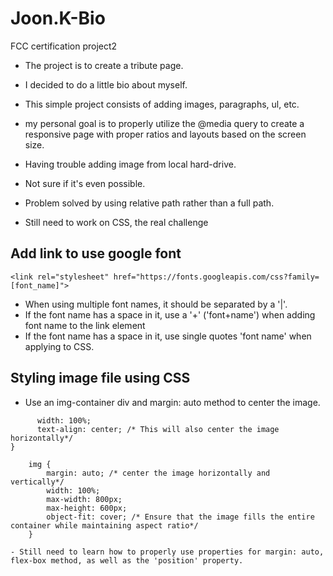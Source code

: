 # Joon.K-Bio

FCC certification project2

- The project is to create a tribute page.
- I decided to do a little bio about myself.
- This simple project consists of adding images, paragraphs, ul, etc.
- my personal goal is to properly utilize the @media query to create a responsive page with proper ratios and layouts based on the screen size.

- Having trouble adding image from local hard-drive.
- Not sure if it's even possible.
- Problem solved by using relative path rather than a full path.

- Still need to work on CSS, the real challenge

## Add link to use google font

```<link rel="stylesheet" href="https://fonts.googleapis.com/css?family=[font_name]">```

- When using multiple font names, it should be separated by a '|'.
- If the font name has a space in it, use a '+' ('font+name') when adding font name to the link element
- If the font name has a space in it, use single quotes 'font name' when applying to CSS.

## Styling image file using CSS

- Use an img-container div and margin: auto method to center the image.

``` .img-container {
      width: 100%;
      text-align: center; /* This will also center the image horizontally*/
}

    img {
        margin: auto; /* center the image horizontally and vertically*/
        width: 100%;
        max-width: 800px;
        max-height: 600px;
        object-fit: cover; /* Ensure that the image fills the entire container while maintaining aspect ratio*/
    }

- Still need to learn how to properly use properties for margin: auto, flex-box method, as well as the 'position' property.
